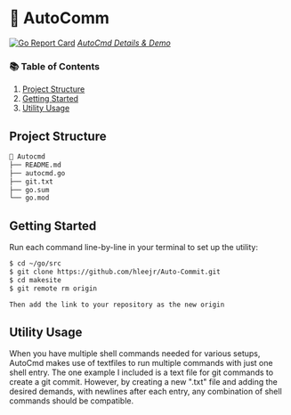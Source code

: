 # 🔗 AutoComm

[![Go Report Card](https://goreportcard.com/badge/github.com/hleejr/makesite)](https://goreportcard.com/report/github.com/hleejr/makesite)
*[AutoCmd Details & Demo](https://docs.google.com/presentation/d/1w7uBAsoznALcbNteGXf-v_b4sSUu6_At69wOEWYC7Yg/edit?usp=sharing)*

### 📚 Table of Contents

1. [Project Structure](#project-structure)
2. [Getting Started](#getting-started)
3. [Utility Usage](#utility-usage)

## Project Structure

```bash
📂 Autocmd
├── README.md
├── autocmd.go
├── git.txt
├── go.sum
└── go.mod
```

## Getting Started

Run each command line-by-line in your terminal to set up the utility:

```bash
$ cd ~/go/src
$ git clone https://github.com/hleejr/Auto-Commit.git
$ cd makesite
$ git remote rm origin

Then add the link to your repository as the new origin
```

## Utility Usage
When you have multiple shell commands needed for various setups, AutoCmd makes use of textfiles to run multiple commands with just one shell entry. The one example I included is a text file for git commands to create a git commit. However, by creating a new ".txt" file and adding the desired demands, with newlines after each entry, any combination of shell commands should be compatible.
